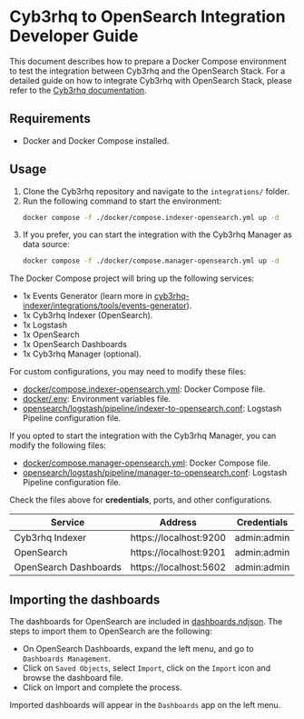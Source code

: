 # Cyb3rhq to OpenSearch Integration Developer Guide

This document describes how to prepare a Docker Compose environment to test the integration between Cyb3rhq and the OpenSearch Stack. For a detailed guide on how to integrate Cyb3rhq with OpenSearch Stack, please refer to the [Cyb3rhq documentation](https://documentation.wazuh.com/current/integrations-guide/OpenSearch-stack/index.html).

## Requirements

- Docker and Docker Compose installed.

## Usage

1. Clone the Cyb3rhq repository and navigate to the `integrations/` folder.
2. Run the following command to start the environment:
   ```bash
   docker compose -f ./docker/compose.indexer-opensearch.yml up -d
   ```
3. If you prefer, you can start the integration with the Cyb3rhq Manager as data source:
   ```bash
   docker compose -f ./docker/compose.manager-opensearch.yml up -d
   ```

The Docker Compose project will bring up the following services:

- 1x Events Generator (learn more in [cyb3rhq-indexer/integrations/tools/events-generator](../tools/events-generator/README.md)).
- 1x Cyb3rhq Indexer (OpenSearch).
- 1x Logstash
- 1x OpenSearch
- 1x OpenSearch Dashboards
- 1x Cyb3rhq Manager (optional).

For custom configurations, you may need to modify these files:

- [docker/compose.indexer-opensearch.yml](../docker/compose.indexer-opensearch.yml): Docker Compose file.
- [docker/.env](../docker/.env): Environment variables file.
- [opensearch/logstash/pipeline/indexer-to-opensearch.conf](./logstash/pipeline/indexer-to-opensearch.conf): Logstash Pipeline configuration file.

If you opted to start the integration with the Cyb3rhq Manager, you can modify the following files:

- [docker/compose.manager-opensearch.yml](../docker/compose.manager-opensearch.yml): Docker Compose file.
- [opensearch/logstash/pipeline/manager-to-opensearch.conf](./logstash/pipeline/manager-to-opensearch.conf): Logstash Pipeline configuration file.

Check the files above for **credentials**, ports, and other configurations.

| Service               | Address                | Credentials |
| --------------------- | ---------------------- | ----------- |
| Cyb3rhq Indexer         | https://localhost:9200 | admin:admin |
| OpenSearch            | https://localhost:9201 | admin:admin |
| OpenSearch Dashboards | https://localhost:5602 | admin:admin |

## Importing the dashboards

The dashboards for OpenSearch are included in [dashboards.ndjson](./dashboards.ndjson). The steps to import them to OpenSearch are the following:

- On OpenSearch Dashboards, expand the left menu, and go to `Dashboards Management`.
- Click on `Saved Objects`, select `Import`, click on the `Import` icon and browse the dashboard file.
- Click on Import and complete the process.

Imported dashboards will appear in the `Dashboards` app on the left menu.

